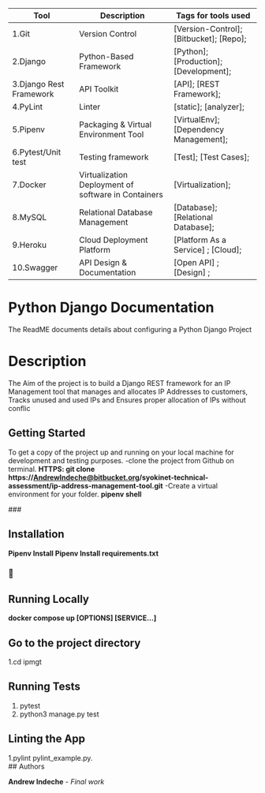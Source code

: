 <!--
The Readme file documents the project description and installation and set up instructions
-->
<!--
Align main heading to the center of the page
-->
| Tool                | Description                    | Tags for tools used                                                                                               |
| ------------------- | ------------------------------ | ---------------------------------------------------------------------------------------------------- |
| 1.Git                  | Version Control | [Version-Control];[Bitbucket]; [Repo];                                                         |
| 2.Django               | Python-Based Framework| [Python]; [Production];[Development];|
| 3.Django Rest Framework| API Toolkit| [API]; [REST Framework];|
| 4.PyLint               | Linter   | [static]; [analyzer];|
| 5.Pipenv               | Packaging & Virtual Environment Tool| [VirtualEnv]; [Dependency Management];|
| 6.Pytest/Unit test     | Testing framework| [Test]; [Test Cases];|
| 7.Docker               | Virtualization Deployment of software in Containers | [Virtualization];|
| 8.MySQL                | Relational Database Management | [Database]; [Relational Database];|
| 9.Heroku               | Cloud Deployment Platform | [Platform As a Service] ; [Cloud];| 
| 10.Swagger             | API Design & Documentation | [Open API] ; [Design] ; |


<div align="left">

<h1>Python Django Documentation</h1> 

The ReadME documents details about configuring a Python Django Project

<!-- Badges -->
<p>
<h1> Description</h1>
The Aim of the project is to build a Django REST framework for an IP Management tool that manages and allocates IP Addresses to customers, Tracks unused and used IPs and Ensures proper allocation of IPs without conflic

<!-- Getting Started -->
## Getting Started
To get a copy of the project up and running on your local machine for development and testing purposes. 
-clone the project from Github on terminal. 
<b>HTTPS: git clone https://AndrewIndeche@bitbucket.org/syokinet-technical-assessment/ip-address-management-tool.git</b>
-Create a virtual environment for your folder.
<b>pipenv shell</b>

<!-- Installation -->
###<h2>Installation</h2>
<b>Pipenv Install <package></b>
  <b>Pipenv Install requirements.txt</b>
<!-- Run Locally -->
### :running:<h2> Running Locally</h2>
<b> docker compose up [OPTIONS] [SERVICE...]</b>

<!-- Going into the project Directory/Folder -->
<h2>Go to the project directory</h2>

  1.cd ipmgt

<!-- Running Tests on the Application -->
<h2>Running Tests</h2>

  1. pytest
  2. python3 manage.py test

<!-- Linting the Application -->
<h2>Linting the App</h2>
 1.pylint pylint_example.py.

<br>
## Authors

**Andrew Indeche** - *Final work* 
